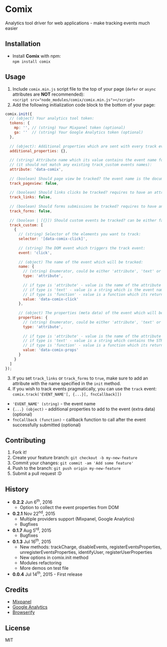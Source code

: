 # Comix
Analytics tool driver for web applications - make tracking events much easier

## Installation
* Install **Comix** with npm:  
`npm install comix`

## Usage
1. Include `comix.min.js` script file to the top of your page (`defer` or `async` attributes are **NOT** recommended):  
`<script src="node_modules/comix/comix.min.js"></script>`
2. Add the following initialization code block to the bottom of your page:  
  ```javascript
  comix.init({
    // (object) Your analytics tool token:
    tokens: {
      mp: '', // (string) Your Mixpanel token (optional)
      ga: ''  // (string) Your Google Analytics token (optional)
    },
    
    // (object): Additional properties which are sent with every track event:
    additional_properties: {},
    
    // (string) Attribute name which its value contains the event name for all track_links & track_forms events.
    // (it should not match any existing track_custom events names):
    attribute: 'data-comix',
    
    // (boolean) Should page view be tracked? the event name is the document's title:
    track_pageview: false,
    
    // (boolean) Should links clicks be tracked? requires to have an attribute named {{ attribute }}:
    track_links: false,
    
    // (boolean) Should forms submissions be tracked? requires to have an attribute named {{ attribute }}:
    track_forms: false,
    
    // (boolean | [{}]) Should custom events be tracked? can be either false or an array of custom events otherwise:
    track_custom: [
      {
        // (string) Selector of the elements you want to track:
        selector: '[data-comix-click]',
        
        // (string) The DOM event which triggers the track event:
        event: 'click',
        
        // (object) The name of the event which will be tracked:
        name: {
          // (string) Enumerator, could be either 'attribute', 'text' or 'function'
          type: 'attribute',
          
          // if type is 'attribute' - value is the name of the attribute which its value is the event name,
          // if type is 'text' - value is a string which is the event name,
          // if type is 'function' - value is a function which its returned value is the event name:
          value: 'data-comix-click'   
        },
        
        // (object) The properties (meta data) of the event which will be tracked:
        properties: {
          // (string) Enumerator, could be either 'attribute', 'text' or 'function'
          type: 'attribute',
          
          // if type is 'attribute' - value is the name of the attribute which its value contains the STRINGIFIED version of the event properties JSON object,
          // if type is 'text' - value is a string which contains the STRINGIFIED version of the event properties JSON object,
          // if type is 'function' - value is a function which its returned value is the event properties JSON object:
          value: 'data-comix-props'   
        }
      }
    ]
  });
  ```
3. If you set `track_links` or `track_forms` to `true`, make sure to add an attribute with the name specified in the `init` method.
4. If you wish to track events pragmatically, you can use the `track` event:  
  `comix.track('EVENT_NAME'[, {...}[, fncCallback]])`
  * `'EVENT_NAME' (string)` - the event name
  * `{...} (object)` - additional properties to add to the event (extra data) (optional)
  * `fncCallback (function)` - callback function to call after the event successfully submitted (optional)

## Contributing
1. Fork it!
2. Create your feature branch: `git checkout -b my-new-feature`
3. Commit your changes: `git commit -am 'Add some feature'`
4. Push to the branch: `git push origin my-new-feature`
5. Submit a pull request :D

## History
* **0.2.2** Jun 6<sup>th</sup>, 2016
  * Option to collect the event properties from DOM
* **0.2.1** Nov 22<sup>nd</sup>, 2015
  * Multiple providers support (Mixpanel, Google Analytics)
  * Bugfixes
* **0.1.7** Aug 5<sup>rd</sup>, 2015
  * Bugfixes
* **0.1.3** Jul 16<sup>th</sup>, 2015
  * New methods: trackCharge, disableEvents, registerEventsProperties, unregisterEventsProperties, identifyUser, registerUserProperties
  * New options in comix.init method 
  * Modules refactoring
  * More demos on test file
* **0.0.4** Jul 14<sup>th</sup>, 2015 - First release

## Credits
* [Mixpanel](https://mixpanel.com/)
* [Google Analytics](https://www.google.com/analytics/)
* [Browserify](http://browserify.org/)

## License
MIT